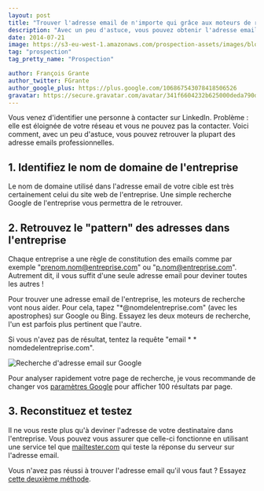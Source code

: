 ```yaml
---
layout: post
title: "Trouver l'adresse email de n'importe qui grâce aux moteurs de recherche"
description: "Avec un peu d'astuce, vous pouvez obtenir l'adresse email d'à peu près n'importe qui en quelques minutes."
date: 2014-07-21
image: https://s3-eu-west-1.amazonaws.com/prospection-assets/images/blog/google_search.png
tag: "prospection"
tag_pretty_name: "Prospection"

author: François Grante
author_twitter: FGrante
author_google_plus: https://plus.google.com/106867543078418506526
gravatar: https://secure.gravatar.com/avatar/341f6604232b625000deda790d8d39cd?d=mm&s=30&r=G
---
```



Vous venez d'identifier une personne à contacter sur LinkedIn. Problème : elle est éloignée de votre réseau et vous ne pouvez pas la contacter. Voici comment, avec un peu d'astuce, vous pouvez retrouver la plupart des adresse emails professionnelles.

## 1. Identifiez le nom de domaine de l'entreprise

Le nom de domaine utilisé dans l'adresse email de votre cible est très certainement celui du site web de l'entreprise. Une simple recherche Google de l'entreprise vous permettra de le retrouver.

## 2. Retrouvez le "pattern" des adresses dans l'entreprise

Chaque entreprise a une règle de constitution des emails comme par exemple "prenom.nom@entreprise.com" ou "p.nom@entreprise.com". Autrement dit, il vous suffit d'une seule adresse email pour deviner toutes les autres !

Pour trouver une adresse email de l'entreprise, les moteurs de recherche vont nous aider. Pour cela, tapez "\*@nomdelentreprise.com" (avec les apostrophes) sur Google ou Bing. Essayez les deux moteurs de recherche, l'un est parfois plus pertinent que l'autre.

Si vous n'avez pas de résultat, tentez la requête "email * * nomdedelentreprise.com".

<img class="img-responsive" src="https://s3-eu-west-1.amazonaws.com/prospection-assets/images/blog/recherche_email_google.png" alt="Recherche d'adresse email sur Google" />

Pour analyser rapidement votre page de recherche, je vous recommande de changer vos <a href="https://www.google.fr/preferences" target="_blank">paramètres Google</a> pour afficher 100 résultats par page.

## 3. Reconstituez et testez

Il ne vous reste plus qu'à deviner l'adresse de votre destinataire dans l'entreprise. Vous pouvez vous assurer que celle-ci fonctionne en utilisant une service tel que <a href="http://mailtester.com/" target="_blank">mailtester.com</a> qui teste la réponse du serveur sur l'adresse email.

Vous n'avez pas réussi à trouver l'adresse email qu'il vous faut ? Essayez <a href="http://blog.mesprospects.net/trouver-adresse-email-personne-rapportive/">cette deuxième méthode</a>.